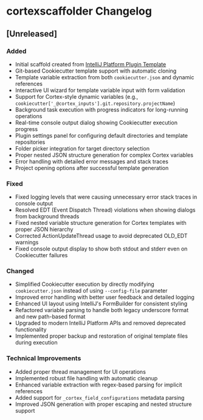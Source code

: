<!-- Keep a Changelog guide -> https://keepachangelog.com -->

# cortexscaffolder Changelog

## [Unreleased]
### Added
- Initial scaffold created from [IntelliJ Platform Plugin Template](https://github.com/JetBrains/intellij-platform-plugin-template)
- Git-based Cookiecutter template support with automatic cloning
- Template variable extraction from both `cookiecutter.json` and dynamic references
- Interactive UI wizard for template variable input with form validation
- Support for Cortex-style dynamic variables (e.g., `cookiecutter['_@cortex_inputs'].git.repository.projectName`)
- Background task execution with progress indicators for long-running operations
- Real-time console output dialog showing Cookiecutter execution progress
- Plugin settings panel for configuring default directories and template repositories
- Folder picker integration for target directory selection
- Proper nested JSON structure generation for complex Cortex variables
- Error handling with detailed error messages and stack traces
- Project opening options after successful template generation

### Fixed
- Fixed logging levels that were causing unnecessary error stack traces in console output
- Resolved EDT (Event Dispatch Thread) violations when showing dialogs from background threads
- Fixed nested variable structure generation for Cortex templates with proper JSON hierarchy
- Corrected ActionUpdateThread usage to avoid deprecated OLD_EDT warnings
- Fixed console output display to show both stdout and stderr even on Cookiecutter failures

### Changed
- Simplified Cookiecutter execution by directly modifying `cookiecutter.json` instead of using `--config-file` parameter
- Improved error handling with better user feedback and detailed logging
- Enhanced UI layout using IntelliJ's FormBuilder for consistent styling
- Refactored variable parsing to handle both legacy underscore format and new path-based format
- Upgraded to modern IntelliJ Platform APIs and removed deprecated functionality
- Implemented proper backup and restoration of original template files during execution

### Technical Improvements
- Added proper thread management for UI operations
- Implemented robust file handling with automatic cleanup
- Enhanced variable extraction with regex-based parsing for implicit references
- Added support for `_cortex_field_configurations` metadata parsing
- Improved JSON generation with proper escaping and nested structure support